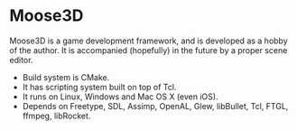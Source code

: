 Moose3D
=======

Moose3D is a game development framework, and is developed as a hobby of 
the author. It is accompanied (hopefully) in the future by a proper 
scene editor. 


- Build system is CMake.
- It has scripting system built on top of Tcl.
- It runs on Linux, Windows and Mac OS X (even iOS).
- Depends on Freetype, SDL, Assimp, OpenAL, Glew, libBullet, 
  Tcl, FTGL, ffmpeg, libRocket.
